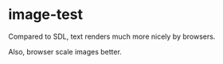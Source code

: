 image-test
==========

Compared to SDL, text renders much more nicely by browsers.

Also, browser scale images better.

